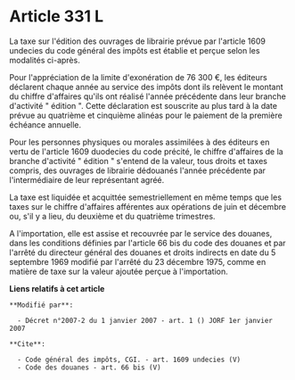 # Article 331 L

La taxe sur l'édition des ouvrages de librairie prévue par l'article 1609 undecies du code général des impôts est établie et
perçue selon les modalités ci-après. 

Pour l'appréciation de la limite d'exonération de 76 300 €, les éditeurs déclarent chaque année au service des impôts dont
ils relèvent le montant du chiffre d'affaires qu'ils ont réalisé l'année précédente dans leur branche d'activité " édition ".
Cette déclaration est souscrite au plus tard à la date prévue au quatrième et cinquième alinéas pour le paiement de la
première échéance annuelle. 

Pour les personnes physiques ou morales assimilées à des éditeurs en vertu de l'article 1609 duodecies du code précité, le
chiffre d'affaires de la branche d'activité " édition " s'entend de la valeur, tous droits et taxes compris, des ouvrages de
librairie dédouanés l'année précédente par l'intermédiaire de leur représentant agréé. 

La taxe est liquidée et acquittée semestriellement en même temps que les taxes sur le chiffre d'affaires afférentes aux
opérations de juin et décembre ou, s'il y a lieu, du deuxième et du quatrième trimestres. 

A l'importation, elle est assise et recouvrée par le service des douanes, dans les conditions définies par l'article 66 bis
du code des douanes et par l'arrêté du directeur général des douanes et droits indirects en date du 5 septembre 1969 modifié
par l'arrêté du 23 décembre 1975, comme en matière de taxe sur la valeur ajoutée perçue à l'importation.

**Liens relatifs à cet article**

	**Modifié par**:

	  - Décret n°2007-2 du 1 janvier 2007 - art. 1 () JORF 1er janvier 2007

	**Cite**:

	  - Code général des impôts, CGI. - art. 1609 undecies (V)
	  - Code des douanes - art. 66 bis (V)
